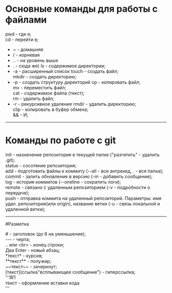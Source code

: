 
# Основные команды для работы с файлами
pwd - где я;<br>
cd - перейти в;<br> 
* ~ - домашняя
* / - корневая
* .. - на уровень выше 
* . - сюда же)
ls - содержимое директории;<br>
* -а - расширенный список
touch - создать файл;<br>
mkdir - создать директорию;<br> 
* -р - создать структуру директорий
cp - копировать файл;<br>
mv - переместить файл;<br>
cat - содержимое файла (текст);<br>
rm - удалить файл;<br>
* -r - рекурсивное удаление
rmdir - удалить директорию;<br>
clip - копировать в буфер обмена;<br>
&& - И;<br>

---

# Команды по работе с git

init - назначение репозитория в текущей папке ("разгитить" - удалить .git);<br>
status - сосотяние репозитория;<br>
add - подготовить файлы к коммиту (--all - все антрекед, . - вся папка);<br>
commit - залить обновление в версию (-m - добавить сообщение);<br>
log - история коммитов (--oneline - сократить логи);<br>
remote - связано с удаленным репозиторием (-v - подробности о передаче);<br>
push - отправка коммита на удаленный репозиторий. Параметры: имя удал. репозитория(или origin),
название ветки (-u - связь локальной и удаленной ветки);<br>

---

#Разметка

\# - заголовок (до 6 на уменьшение);<br>
\-\-\- - черта;<br>
\.\. или \<br\> - конец строки;<br>
Два Enter - новый абзац;<br>
\*текст\* - курсив;<br>
\*\*текст\*\* - полужир;<br>
\~\~текст\~\~ - зачеркнут;<br>
\[текст\]\(ссылка"всплывающее сообщение") - гиперссылка;<br>
\'\'\'ЯП<br>
текст - оформление вставки кода<br>
\'\'\'<br>